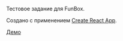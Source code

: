 Тестовое задание для FunBox.

Создано с применением [Create React App](https://github.com/facebook/create-react-app).

[Демо](https://smyk-o.github.io/level_2_prototype/)
